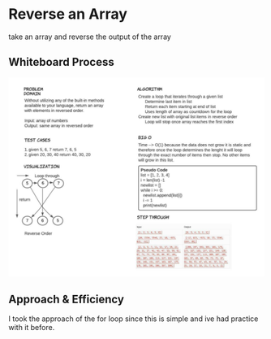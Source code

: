 # Reverse an Array
take an array and reverse the output of the array

## Whiteboard Process
<img src="./array-reverse.jpeg">

## Approach & Efficiency
I took the approach of the for loop since this is simple and ive had practice with it before.
